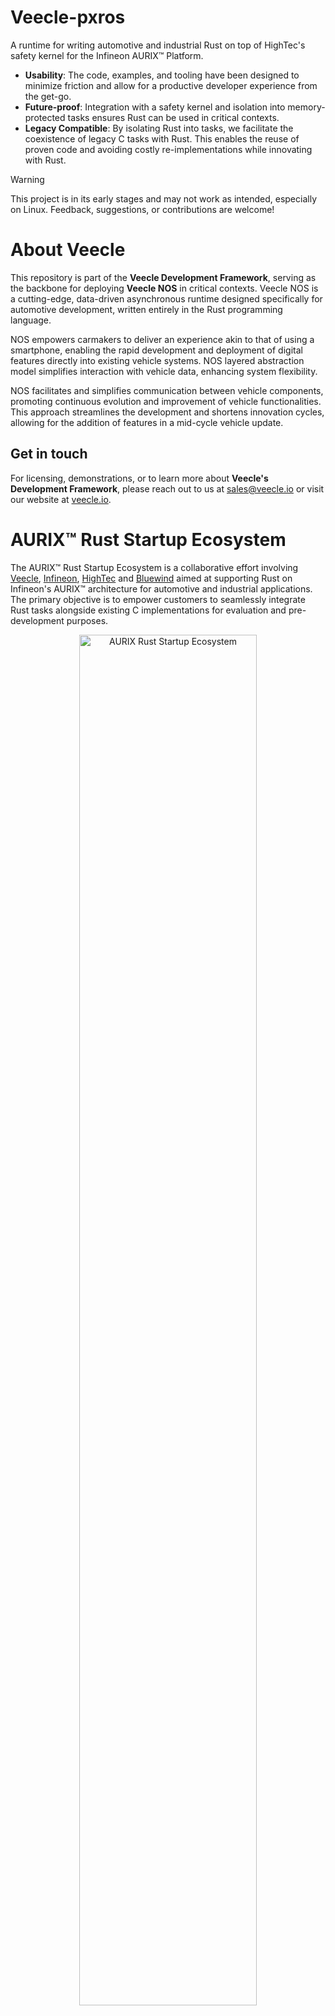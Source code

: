 # Veecle-pxros

A runtime for writing automotive and industrial Rust on top of HighTec's safety kernel for the Infineon AURIX™ Platform.

* **Usability**: The code, examples, and tooling have been designed to minimize friction and allow for a productive developer experience from the get-go.
* **Future-proof**: Integration with a safety kernel and isolation into memory-protected tasks ensures Rust can be used in critical contexts.
* **Legacy Compatible**: By isolating Rust into tasks, we facilitate the coexistence of legacy C tasks with Rust. This enables the reuse of proven code and avoiding costly re-implementations while innovating with Rust.

> [!WARNING]
> This project is in its early stages and may not work as intended, especially on Linux. Feedback, suggestions, or contributions are welcome!

# About Veecle

This repository is part of the **Veecle Development Framework**, serving as the backbone for deploying **Veecle NOS** in critical contexts. Veecle NOS is a cutting-edge, data-driven asynchronous runtime designed specifically for automotive development, written entirely in the Rust programming language.

NOS empowers carmakers to deliver an experience akin to that of using a smartphone, enabling the rapid development and deployment of digital features directly into existing vehicle systems. NOS layered abstraction model simplifies interaction with vehicle data, enhancing system flexibility.

NOS facilitates and simplifies communication between vehicle components, promoting continuous evolution and improvement of vehicle functionalities. This approach streamlines the development and shortens innovation cycles, allowing for the addition of features in a mid-cycle vehicle update.

## Get in touch

For licensing, demonstrations, or to learn more about **Veecle's Development Framework**, please reach out to us at [sales@veecle.io](mailto:sales@veecle.io) or visit our website at [veecle.io](https://www.veecle.io).

# AURIX™ Rust Startup Ecosystem

The AURIX™ Rust Startup Ecosystem is a collaborative effort involving [Veecle](https://www.veecle.io), [Infineon](https://www.infineon.com), [HighTec](https://hightec-rt.com) and [Bluewind](https://www.bluewind.it) aimed at supporting Rust on Infineon's AURIX™ architecture for automotive and industrial applications. The primary objective is to empower customers to seamlessly integrate Rust tasks alongside existing C implementations for evaluation and pre-development purposes.

<p align="center">
  <img src="./.github/ecosystem.png" alt="AURIX Rust Startup Ecosystem" width="75%"/>
</p>

The AURIX™ Rust Startup Ecosystem consists of:
* A [Peripheral Access Crate](https://github.com/Infineon/tc375-pac) (PAC) from Infineon.
* [Low-level drivers](https://github.com/bluewind-embedded-systems/bw-r-drivers-tc37x) from Bluewind, fully written in Rust.
* A precompiled version of [PXROS-HR](https://hightec-rt.com/en/products/real-time-os), an ASIL-D RTOS written in C, developed by HighTec.
* Rust [PXROS-HR bindings](https://github.com/hightec-rt/pxros) developed jointly by Veecle and HighTec.
* A Rust runtime from Veecle, named [veecle-pxros](https://github.com/veecle/veecle-pxros), which seamlessly integrates with PXROS-HR, providing a native Rust experience. This runtime also supports asynchronous execution where feasible.
* A curated set of examples by Veecle and Bluewind, covering bare metal driver examples, driver instances employing PXROS-HR, and connectivity application demonstrations.

For compiling Rust for AURIX™, HighTec offers a combined package of their Rust and C/C++ compiler, accessible [here](https://hightec-rt.com/en/products/development-platform).

Finally, to facilitate flashing and debugging on AURIX Veecle is maintaining the [tricore-probe](https://github.com/veecle/tricore-probe).

For additional information visit:
* https://www.veecle.io/aurix
* https://www.bluewind.it/rust
* https://hightec-rt.com/rust

# Getting started

> [!NOTE]  
> The included BSP only supports the [TC375 Lite Kit](https://www.infineon.com/cms/en/product/evaluation-boards/kit_a2g_tc375_lite/). Please open an issue or contact us if you require support for a different board.

The Rust code is structured to work with the [defmt](https://github.com/knurling-rs/defmt) framework and [tricore-probe](https://github.com/veecle/tricore-probe).

The compilation process works by first compiling a Rust library, defining one or more PXROS tasks, via **Cargo**. For Rust library examples, please see the **/examples** folder.

Next, **CMake** is used to compile the PXROS kernel and C tasks defined in the **app-tc37x** folder and to link everything together with the Rust library. The output is a `.elf` file that can be flashed to a board via Debugger or MEMTOOL.

## Installation

1. Install [rustup](https://rustup.rs) and this [toolchain](./rust-toolchain.toml): this is needed by Rust Analyzer to compile and test tricore-agnostic code and by HighTec's installer to configure the default toolchain.

2. Install HighTec's [Rust](https://hightec-rt.com/en/rust-evaluation) compiler toolchains. Register and follow their installation instruction.

3. If on Windows, install Infineon's [DAS and MEMTOOL](https://www.infineon.com/cms/en/tools/aurix-tools/free-tools/infineon): these tools are required to utilize [tricore-probe](https://github.com/veecle/tricore-probe). If you are using Linux, please follow the guidelines provided in the repository.

4. Install **tricore-probe** via `cargo +nightly install --git https://github.com/veecle/tricore-probe tricore-probe`. Make sure the listed requirements are installed.

For additional installation instructions or troubleshooting please also visit [Bluewind's repository](https://github.com/bluewind-embedded-systems/bw-r-drivers-tc37x).

#### Troubleshooting

* Make sure that the environment variable `LIBCLANG_PATH` points to the HighTec's toolchain.

## Building and running

This repository provides a utility tool (`xtask`) to facilitate compilation and execution on a connected board or on the TSIM emulator.

#### Compile and run on the hardware board:

```bash
cargo xtask run --binary example-ipc --target tc162
```

#### Compile and run on the `tsim` emulator:

```bash
cargo xtask emulate --binary example-ipc --target tc162
```

#### Build the application without running it:

```bash
cargo xtask build --binary example-ipc --target tc162
```

`xtask` requires `tricore-probe` only when running the binary. If `tricore-probe` is not available in your system, you can still use `xtask` to build or emulate the project. Other tools (like Infineon's MEMTOOL) can then be used to flash and debug the output `.elf`.

`xtask` requires **CMake**, **Make**, and **Tricore-probe** (if used) to be available in the PATH environment variable.

#### Logging

Event 31 (with bit 1 << 31 set) is reserved by the defmt logging system and is not available for use by tasks. **Logging is only supported in tasks, not in interrupt handlers.**

#### TSIM

TSIM only simulates a single core. The examples were developed for multicore hardware and as such may not function as expected when run on the simulator. Similarly, logging might behave differently than on actual hardware.

#### Examples

Rust examples can be found in [examples](./examples). Examples are meant to run on the real hardware board: running them in **TSIM** will lead to unexpected and unintended behavior.

Additional low-level driver examples provided by Bluewind can be found here: https://github.com/bluewind-embedded-systems/bw-r-drivers-tc37x-examples.

## Limitations

The repository goal is to provide a library that users can simply include in their `Cargo.toml` and use to develop either C or Rust tasks without having to clone or download the whole repository.

However, due to linker/setup limitations, this is currently not possible. Users **must** develop both Rust and C tasks on top of this repository. Rust tasks can reside in any crate as shown by the examples, while C tasks must be developed according to PXROS-HR guidelines. An example can be seen [app-tc37x/pxros/tasks/InitTask].

**This limitation will be lifted in future releases.**

# Feature Requests and Bug Reports

We encourage users to submit feature requests and bug reports. Before submitting, please check if a similar request or report already exists in the issues section.

#### Feature Requests

If you have a feature request, follow these steps:

1. Go to the [Issues](https://github.com/your-username/repository/issues) section of the repository.
2. Click on the "New Issue" button.
3. Provide a clear and descriptive title for your feature request. Please start your title with "Feature: ...".
4. Clearly describe the feature you're proposing, your use-case and how the feature would improve/solve your use-case.

#### Bug Reports

If you've encountered a bug, follow these steps:

1. Go to the [Issues](https://github.com/your-username/repository/issues) section of the repository.
2. Click on the "New Issue" button.
3. Provide a clear and descriptive title for your bug report. Please start your title with "Bug: ...".
4. Clearly describe the issue, including steps to reproduce it.
5. Include information about your environment (e.g., operating system, browser, version), if necessary.

Thank you for helping us improve!

# Contributing

We welcome contributions to help improve and grow the project. Please take a moment to review this document to ensure a smooth and collaborative process.

Contributions happens via **pull requests**. To contribute:

- Fork the repository.
- Make your changes and commit them with a clear and concise commit message.
- Before submitting a pull request, make sure your code adheres to our coding standards and guidelines.
    - You can run `cargo xtask check` to run the CI checks locally. Any warnings or errors will cause the CI to fail.

#### Pull Request Process

- Ensure that your pull request addresses a specific issue or proposes a meaningful enhancement.
- Keep your pull request focused; avoid unrelated changes.
- Make sure your changes are well-tested and highlight any breaking changes in the pull request description.
- Provide a clear and detailed description of your pull request.

#### Testing

- Before submitting a pull request, make sure to test your changes thoroughly.
- Include relevant tests that cover your code changes.
- Ensure that all existing tests pass successfully.

## License

Licensed under Apache License, Version 2.0, with the exception of [app-tc37x](./app-tc37x/).
Unless you explicitly state otherwise, any contribution intentionally submitted for inclusion in this project by you, as defined in the Apache License, Version 2.0, shall be licensed under Apache License, Version 2.0, without any additional terms or conditions.

The folder [app-tc37x](./app-tc37x/) is provided by [HighTec EDV-Systeme GmbH](https://hightec-rt.com) and licensed under [BSL-1.0](./app-tc37x/LICENSE-BSL).
